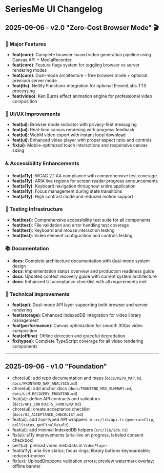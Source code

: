# SeriesMe UI Changelog

## 2025-09-06 - v2.0 "Zero-Cost Browser Mode" 🎬

### 🚀 Major Features
- **feat(core)**: Complete browser-based video generation pipeline using Canvas API + MediaRecorder
- **feat(core)**: Feature flags system for toggling browser vs server rendering modes
- **feat(core)**: Dual-mode architecture - free browser mode + optional premium server mode
- **feat(tts)**: Netlify Functions integration for optional ElevenLabs TTS processing
- **feat(video)**: Ken Burns effect animation engine for professional video composition

### 🎨 UI/UX Improvements  
- **feat(ui)**: Browser mode indicator with privacy-first messaging
- **feat(ui)**: Real-time canvas rendering with progress feedback
- **feat(ui)**: WebM video export with instant local download
- **feat(ui)**: Enhanced video player with proper aspect ratio and controls
- **fix(ui)**: Mobile-optimized touch interactions and responsive canvas sizing

### ♿ Accessibility Enhancements
- **feat(a11y)**: WCAG 2.1 AA compliance with comprehensive test coverage
- **feat(a11y)**: ARIA live regions for screen reader progress announcements
- **feat(a11y)**: Keyboard navigation throughout entire application
- **feat(a11y)**: Focus management during state transitions
- **feat(a11y)**: High contrast mode and reduced motion support

### 🧪 Testing Infrastructure
- **feat(test)**: Comprehensive accessibility test suite for all components
- **feat(test)**: File validation and error handling test coverage
- **feat(test)**: Keyboard and mouse interaction testing
- **feat(test)**: Video element configuration and controls testing

### 📚 Documentation
- **docs**: Complete architecture documentation with dual-mode system design
- **docs**: Implementation status overview and production readiness guide
- **docs**: Updated context recovery guide with current system architecture
- **docs**: Enhanced UI acceptance checklist with all requirements met

### 🔧 Technical Improvements
- **feat(api)**: Dual-mode API layer supporting both browser and server rendering
- **feat(storage)**: Enhanced IndexedDB integration for video library management
- **feat(performance)**: Canvas optimization for smooth 30fps video composition
- **feat(offline)**: Offline detection and graceful degradation
- **fix(types)**: Complete TypeScript coverage for all video rendering components

---

## 2025-09-06 - v1.0 "Foundation"

- chore(ui): add repo documentation and maps (`docs/REPO_MAP.md`, `docs/FRONTEND_GAP_ANALYSIS.md`)
- chore(ui): add anchor docs (`docs/FRONTEND_MRD_SUMMARY.md`, `docs/LLM_RECOVERY_FRONTEND.md`)
- feat(ui): define API contracts and validators (`docs/API_CONTRACTS_FRONTEND.md`)
- chore(ui): create acceptance checklist (`docs/UI_ACCEPTANCE_CHECKLIST.md`)
- feat(ui): add zod-typed API wrappers in `src/lib/api.ts` (`generateClip`, `pollStatus`, `getFinalResult`)
- feat(ui): add minimal IndexedDB helpers (`src/lib/idb.ts`)
- fix(ui): a11y improvements (aria-live on progress, labeled consent checkbox)
- perf(ui): preload video metadata in `VideoPlayer`
- feat(a11y): aria-live status; focus rings; library buttons keyboardable; reduced-motion
- fix(ux): UploadDropzone validation errors; preview watermark overlay; offline banner



